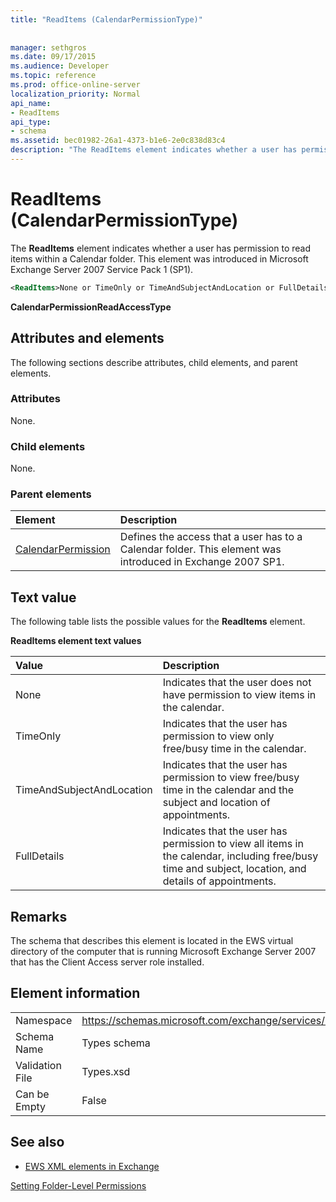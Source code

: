 ```yaml
---
title: "ReadItems (CalendarPermissionType)"
 
 
manager: sethgros
ms.date: 09/17/2015
ms.audience: Developer
ms.topic: reference
ms.prod: office-online-server
localization_priority: Normal
api_name:
- ReadItems
api_type:
- schema
ms.assetid: bec01982-26a1-4373-b1e6-2e0c838d83c4
description: "The ReadItems element indicates whether a user has permission to read items within a Calendar folder. This element was introduced in Microsoft Exchange Server 2007 Service Pack 1 (SP1)."
---
```


# ReadItems (CalendarPermissionType)

The **ReadItems** element indicates whether a user has permission to read items within a Calendar folder. This element was introduced in Microsoft Exchange Server 2007 Service Pack 1 (SP1). 
  
```xml
<ReadItems>None or TimeOnly or TimeAndSubjectAndLocation or FullDetails</ReadItems>
```

 **CalendarPermissionReadAccessType**
## Attributes and elements

The following sections describe attributes, child elements, and parent elements.
  
### Attributes

None.
  
### Child elements

None.
  
### Parent elements

|**Element**|**Description**|
|:-----|:-----|
|[CalendarPermission](calendarpermission.md) <br/> |Defines the access that a user has to a Calendar folder. This element was introduced in Exchange 2007 SP1.  <br/> |
   
## Text value

The following table lists the possible values for the **ReadItems** element. 
  
**ReadItems element text values**

|**Value**|**Description**|
|:-----|:-----|
|None  <br/> |Indicates that the user does not have permission to view items in the calendar.  <br/> |
|TimeOnly  <br/> |Indicates that the user has permission to view only free/busy time in the calendar.  <br/> |
|TimeAndSubjectAndLocation  <br/> |Indicates that the user has permission to view free/busy time in the calendar and the subject and location of appointments.  <br/> |
|FullDetails  <br/> |Indicates that the user has permission to view all items in the calendar, including free/busy time and subject, location, and details of appointments.  <br/> |
   
## Remarks

The schema that describes this element is located in the EWS virtual directory of the computer that is running Microsoft Exchange Server 2007 that has the Client Access server role installed.
  
## Element information

|||
|:-----|:-----|
|Namespace  <br/> |https://schemas.microsoft.com/exchange/services/2006/types  <br/> |
|Schema Name  <br/> |Types schema  <br/> |
|Validation File  <br/> |Types.xsd  <br/> |
|Can be Empty  <br/> |False  <br/> |
   
## See also



- [EWS XML elements in Exchange](ews-xml-elements-in-exchange.md)


[Setting Folder-Level Permissions](https://msdn.microsoft.com/library/c7530e86-5112-401c-b10a-9c054ae59f07%28Office.15%29.aspx)

